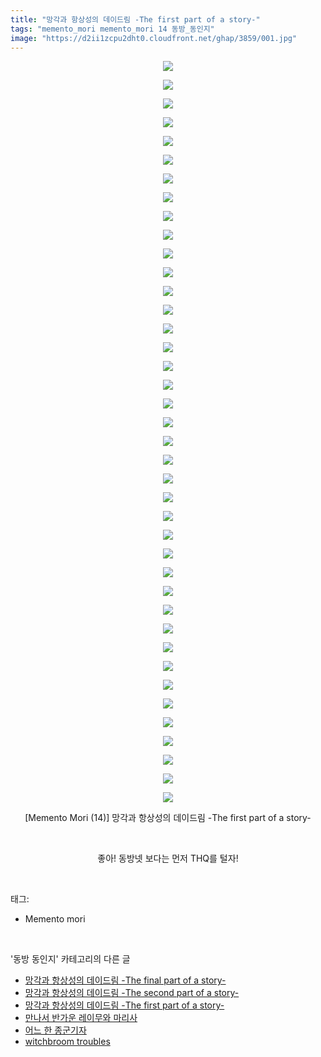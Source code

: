 ```yaml
---
title: "망각과 항상성의 데이드림 -The first part of a story-"
tags: "memento_mori memento_mori 14 동방_동인지"
image: "https://d2ii1zcpu2dht0.cloudfront.net/ghap/3859/001.jpg"
---
```

<div class="article">
<p style="text-align: center; clear: none; float: none;"><img src="{{ site.imgserver9 }}/ghap/3859/001.jpg"/></p>
<p style="text-align: center; clear: none; float: none;"><img src="{{ site.imgserver9 }}/ghap/3859/002.jpg"/></p>
<p style="text-align: center; clear: none; float: none;"><img src="{{ site.imgserver9 }}/ghap/3859/003.jpg"/></p>
<p style="text-align: center; clear: none; float: none;"><img src="{{ site.imgserver9 }}/ghap/3859/004.jpg"/></p>
<p style="text-align: center; clear: none; float: none;"><img src="{{ site.imgserver9 }}/ghap/3859/005.jpg"/></p>
<p style="text-align: center; clear: none; float: none;"><img src="{{ site.imgserver9 }}/ghap/3859/006.jpg"/></p>
<p style="text-align: center; clear: none; float: none;"><img src="{{ site.imgserver9 }}/ghap/3859/007.jpg"/></p>
<p style="text-align: center; clear: none; float: none;"><img src="{{ site.imgserver9 }}/ghap/3859/008.jpg"/></p>
<p style="text-align: center; clear: none; float: none;"><img src="{{ site.imgserver9 }}/ghap/3859/009.jpg"/></p>
<p style="text-align: center; clear: none; float: none;"><img src="{{ site.imgserver9 }}/ghap/3859/010.jpg"/></p>
<p style="text-align: center; clear: none; float: none;"><img src="{{ site.imgserver9 }}/ghap/3859/011.jpg"/></p>
<p style="text-align: center; clear: none; float: none;"><img src="{{ site.imgserver9 }}/ghap/3859/012.jpg"/></p>
<p style="text-align: center; clear: none; float: none;"><img src="{{ site.imgserver9 }}/ghap/3859/013.jpg"/></p>
<p style="text-align: center; clear: none; float: none;"><img src="{{ site.imgserver9 }}/ghap/3859/014.jpg"/></p>
<p style="text-align: center; clear: none; float: none;"><img src="{{ site.imgserver9 }}/ghap/3859/015.jpg"/></p>
<p style="text-align: center; clear: none; float: none;"><img src="{{ site.imgserver9 }}/ghap/3859/016.jpg"/></p>
<p style="text-align: center; clear: none; float: none;"><img src="{{ site.imgserver9 }}/ghap/3859/017.jpg"/></p>
<p style="text-align: center; clear: none; float: none;"><img src="{{ site.imgserver9 }}/ghap/3859/018.jpg"/></p>
<p style="text-align: center; clear: none; float: none;"><img src="{{ site.imgserver9 }}/ghap/3859/019.jpg"/></p>
<p style="text-align: center; clear: none; float: none;"><img src="{{ site.imgserver9 }}/ghap/3859/020.jpg"/></p>
<p style="text-align: center; clear: none; float: none;"><img src="{{ site.imgserver9 }}/ghap/3859/021.jpg"/></p>
<p style="text-align: center; clear: none; float: none;"><img src="{{ site.imgserver9 }}/ghap/3859/022.jpg"/></p>
<p style="text-align: center; clear: none; float: none;"><img src="{{ site.imgserver9 }}/ghap/3859/023.jpg"/></p>
<p style="text-align: center; clear: none; float: none;"><img src="{{ site.imgserver9 }}/ghap/3859/024.jpg"/></p>
<p style="text-align: center; clear: none; float: none;"><img src="{{ site.imgserver9 }}/ghap/3859/025.jpg"/></p>
<p style="text-align: center; clear: none; float: none;"><img src="{{ site.imgserver9 }}/ghap/3859/026.jpg"/></p>
<p style="text-align: center; clear: none; float: none;"><img src="{{ site.imgserver9 }}/ghap/3859/027.jpg"/></p>
<p style="text-align: center; clear: none; float: none;"><img src="{{ site.imgserver9 }}/ghap/3859/028.jpg"/></p>
<p style="text-align: center; clear: none; float: none;"><img src="{{ site.imgserver9 }}/ghap/3859/029.jpg"/></p>
<p style="text-align: center; clear: none; float: none;"><img src="{{ site.imgserver9 }}/ghap/3859/030.jpg"/></p>
<p style="text-align: center; clear: none; float: none;"><img src="{{ site.imgserver9 }}/ghap/3859/031.jpg"/></p>
<p style="text-align: center; clear: none; float: none;"><img src="{{ site.imgserver9 }}/ghap/3859/032.jpg"/></p>
<p style="text-align: center; clear: none; float: none;"><img src="{{ site.imgserver9 }}/ghap/3859/033.jpg"/></p>
<p style="text-align: center; clear: none; float: none;"><img src="{{ site.imgserver9 }}/ghap/3859/034.jpg"/></p>
<p style="text-align: center; clear: none; float: none;"><img src="{{ site.imgserver9 }}/ghap/3859/035.jpg"/></p>
<p style="text-align: center; clear: none; float: none;"><img src="{{ site.imgserver9 }}/ghap/3859/036.jpg"/></p>
<p style="text-align: center; clear: none; float: none;"><img src="{{ site.imgserver9 }}/ghap/3859/037.jpg"/></p>
<p style="text-align: center; clear: none; float: none;"><img src="{{ site.imgserver9 }}/ghap/3859/038.jpg"/></p>
<p style="text-align: center; clear: none; float: none;"><img src="{{ site.imgserver9 }}/ghap/3859/039.jpg"/></p>
<p style="text-align: center; clear: none; float: none;"><img src="{{ site.imgserver9 }}/ghap/3859/040.jpg"/></p>
<p style="text-align: center; clear: none; float: none;">[Memento Mori (14)] 망각과 항상성의 데이드림 -The first part of a story-</p>
<p style="text-align: center; clear: none; float: none;"><br/></p>
<p style="text-align: center; clear: none; float: none;">좋아! 동방넷 보다는 먼저 THQ를 털자!</p>
</div><br/>
<div class="tagTrail">
<p>태그: </p>
<ul>
<li>Memento mori</li>
</ul>
</div><br/>
<div class="another">
<p>'동방 동인지' 카테고리의 다른 글</p>
<ul>
<li><a href="/ghap_3861">망각과 항상성의 데이드림 -The final part of a story-</a></li>
<li><a href="/ghap_3860">망각과 항상성의 데이드림 -The second part of a story-</a></li>
<li><a href="/ghap_3859">망각과 항상성의 데이드림 -The first part of a story-</a></li>
<li><a href="/ghap_3858">만나서 반가운 레이무와 마리사</a></li>
<li><a href="/ghap_3855">어느 한 종군기자</a></li>
<li><a href="/ghap_3853">witchbroom troubles</a></li>
</ul>
</div><br/>
<div class="cb_module cb_fluid">
<div class="cb_wrt cb_profile">
</div><!-- commentList close -->
</div><br/>
